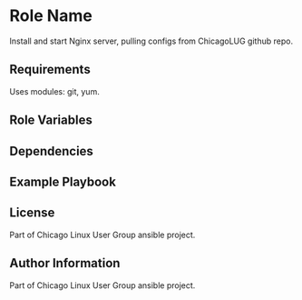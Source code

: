Role Name
=========

Install and start Nginx server, pulling configs from ChicagoLUG github repo.

Requirements
------------

Uses modules: git, yum.

Role Variables
--------------


Dependencies
------------


Example Playbook
----------------


License
-------

Part of Chicago Linux User Group ansible project.

Author Information
------------------

Part of Chicago Linux User Group ansible project.
